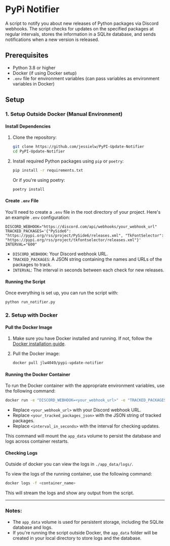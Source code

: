 # PyPi Notifier

A script to notify you about new releases of Python packages via Discord webhooks. The script checks for updates on the specified packages at regular intervals, stores the information in a SQLite database, and sends notifications when a new version is released.

## Prerequisites

- Python 3.8 or higher
- Docker (if using Docker setup)
- `.env` file for environment variables (can pass variables as environment variables in Docker)

## Setup

### 1. **Setup Outside Docker** (Manual Environment)

#### Install Dependencies

1. Clone the repository:

   ```bash
   git clone https://github.com/jessielw/PyPI-Update-Notifier
   cd PyPI-Update-Notifier
   ```

2. Install required Python packages using `pip` or `poetry`:

   ```bash
   pip install -r requirements.txt
   ```

   Or if you're using poetry:

   ```bash
   poetry install
   ```

#### Create `.env` File

You'll need to create a `.env` file in the root directory of your project. Here's an example `.env` configuration:

```env
DISCORD_WEBHOOK="https://discord.com/api/webhooks/your_webhook_url"
TRACKED_PACKAGES='{"PySide6": "https://pypi.org/rss/project/PySide6/releases.xml", "TkFontSelector": "https://pypi.org/rss/project/tkfontselector/releases.xml"}'
INTERVAL="600"
```

- `DISCORD_WEBHOOK`: Your Discord webhook URL.
- `TRACKED_PACKAGES`: A JSON string containing the names and URLs of the packages to track.
- `INTERVAL`: The interval in seconds between each check for new releases.

#### Running the Script

Once everything is set up, you can run the script with:

```bash
python run_notifier.py
```

### 2. **Setup with Docker**

#### Pull the Docker Image

1. Make sure you have Docker installed and running. If not, follow the [Docker installation guide](https://docs.docker.com/get-docker/).

2. Pull the Docker image:

   ```bash
   docker pull jlw4049/pypi-update-notifier
   ```

#### Running the Docker Container

To run the Docker container with the appropriate environment variables, use the following command:

```bash
docker run -e "DISCORD_WEBHOOK=<your_webhook_url>" -e "TRACKED_PACKAGES=<your_tracked_packages_json>" -e "INTERVAL=<interval_in_seconds>" -v "app_data:/app_data"
```

- Replace `<your_webhook_url>` with your Discord webhook URL.
- Replace `<your_tracked_packages_json>` with the JSON string of tracked packages.
- Replace `<interval_in_seconds>` with the interval for checking updates.

This command will mount the `app_data` volume to persist the database and logs across container restarts.

#### Checking Logs

Outside of docker you can view the logs in `./app_data/logs/`.

To view the logs of the running container, use the following command:

```bash
docker logs -f <container_name>
```

This will stream the logs and show any output from the script.

---

### Notes:

- The `app_data` volume is used for persistent storage, including the SQLite database and logs.
- If you're running the script outside Docker, the `app_data` folder will be created in your local directory to store logs and the database.
